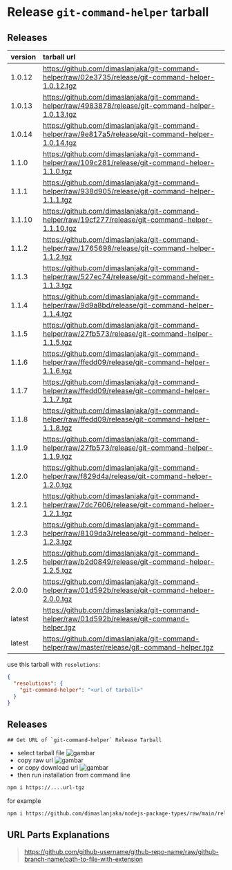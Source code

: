 # Release `git-command-helper` tarball
## Releases
| version | tarball url |
| :--- | :--- |
| 1.0.12 | https://github.com/dimaslanjaka/git-command-helper/raw/02e3735/release/git-command-helper-1.0.12.tgz |
| 1.0.13 | https://github.com/dimaslanjaka/git-command-helper/raw/4983878/release/git-command-helper-1.0.13.tgz |
| 1.0.14 | https://github.com/dimaslanjaka/git-command-helper/raw/9e817a5/release/git-command-helper-1.0.14.tgz |
| 1.1.0 | https://github.com/dimaslanjaka/git-command-helper/raw/109c281/release/git-command-helper-1.1.0.tgz |
| 1.1.1 | https://github.com/dimaslanjaka/git-command-helper/raw/938d905/release/git-command-helper-1.1.1.tgz |
| 1.1.10 | https://github.com/dimaslanjaka/git-command-helper/raw/19cf277/release/git-command-helper-1.1.10.tgz |
| 1.1.2 | https://github.com/dimaslanjaka/git-command-helper/raw/1765698/release/git-command-helper-1.1.2.tgz |
| 1.1.3 | https://github.com/dimaslanjaka/git-command-helper/raw/527ec74/release/git-command-helper-1.1.3.tgz |
| 1.1.4 | https://github.com/dimaslanjaka/git-command-helper/raw/9d9a8bd/release/git-command-helper-1.1.4.tgz |
| 1.1.5 | https://github.com/dimaslanjaka/git-command-helper/raw/27fb573/release/git-command-helper-1.1.5.tgz |
| 1.1.6 | https://github.com/dimaslanjaka/git-command-helper/raw/ffedd09/release/git-command-helper-1.1.6.tgz |
| 1.1.7 | https://github.com/dimaslanjaka/git-command-helper/raw/ffedd09/release/git-command-helper-1.1.7.tgz |
| 1.1.8 | https://github.com/dimaslanjaka/git-command-helper/raw/ffedd09/release/git-command-helper-1.1.8.tgz |
| 1.1.9 | https://github.com/dimaslanjaka/git-command-helper/raw/27fb573/release/git-command-helper-1.1.9.tgz |
| 1.2.0 | https://github.com/dimaslanjaka/git-command-helper/raw/f829d4a/release/git-command-helper-1.2.0.tgz |
| 1.2.1 | https://github.com/dimaslanjaka/git-command-helper/raw/7dc7606/release/git-command-helper-1.2.1.tgz |
| 1.2.3 | https://github.com/dimaslanjaka/git-command-helper/raw/8109da3/release/git-command-helper-1.2.3.tgz |
| 1.2.5 | https://github.com/dimaslanjaka/git-command-helper/raw/b2d0849/release/git-command-helper-1.2.5.tgz |
| 2.0.0 | https://github.com/dimaslanjaka/git-command-helper/raw/01d592b/release/git-command-helper-2.0.0.tgz |
| latest | https://github.com/dimaslanjaka/git-command-helper/raw/01d592b/release/git-command-helper.tgz |
| latest | https://github.com/dimaslanjaka/git-command-helper/raw/master/release/git-command-helper.tgz |

use this tarball with `resolutions`:
```json
{
  "resolutions": {
    "git-command-helper": "<url of tarball>"
  }
}
```

## Releases

    ## Get URL of `git-command-helper` Release Tarball
- select tarball file
![gambar](https://user-images.githubusercontent.com/12471057/203216375-8af4b5d9-00c2-40fb-8d3d-d220beaabd46.png)
- copy raw url
![gambar](https://user-images.githubusercontent.com/12471057/203216508-7590cbb9-a1ce-47d6-96ca-8d82149f0762.png)
- or copy download url
![gambar](https://user-images.githubusercontent.com/12471057/203216541-3807d2c3-5213-49f3-b93d-c626dbae3b2e.png)
- then run installation from command line
```bash
npm i https://....url-tgz
```
for example
```bash
npm i https://github.com/dimaslanjaka/nodejs-package-types/raw/main/release/nodejs-package-types.tgz
```

## URL Parts Explanations
> https://github.com/github-username/github-repo-name/raw/github-branch-name/path-to-file-with-extension